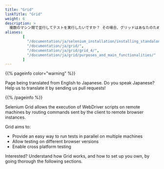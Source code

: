 ```yaml
---
title: "Grid"
linkTitle: "Grid"
weight: 6
description: >
  複数のマシン間で並行してテストを実行したいですか？ その場合、グリッドはあなたのためになります。
aliases: 
        [
          "/documentation/ja/selenium_installation/installing_standalone_server/",
          "/documentation/ja/grid/",
          "/documentation/ja/grid/grid_4/",
          "/documentation/ja/grid/purposes_and_main_functionalities/"
        ]
---
```


{{% pageinfo color="warning" %}}
<p class="lead">
   <i class="fas fa-language display-4"></i> 
   Page being translated from English to Japanese. 
   Do you speak Japanese? Help us to translate
   it by sending us pull requests!
</p>
{{% /pageinfo %}}

Selenium Grid allows the execution of WebDriver scripts on remote machines 
by routing commands sent by the client to remote browser instances. 

Grid aims to:

* Provide an easy way to run tests in parallel on multiple machines
* Allow testing on different browser versions
* Enable cross platform testing

Interested? Understand how Grid works, and how to set up you own, 
by going thorough the following sections.